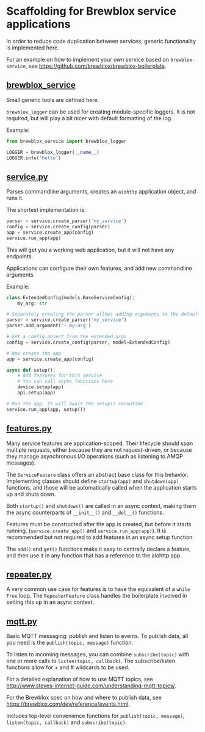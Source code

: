 # Scaffolding for Brewblox service applications

In order to reduce code duplication between services, generic functionality is implemented here.

For an example on how to implement your own service based on `brewblox-service`, see <https://github.com/brewblox/brewblox-boilerplate>.

## [brewblox_service](./brewblox_service/__init__.py)

Small generic tools are defined here.

`brewblox_logger` can be used for creating module-specific loggers. It is not required, but will play a bit nicer with default formatting of the log.

Example:

```python
from brewblox_service import brewblox_logger

LOGGER = brewblox_logger(__name__)
LOGGER.info('hello')
```

## [service.py](./brewblox_service/service.py)

Parses commandline arguments, creates an `aiohttp` application object, and runs it.

The shortest implementation is:

```python
parser = service.create_parser('my_service')
config = service.create_config(parser)
app = service.create_app(config)
service.run_app(app)
```

This will get you a working web application, but it will not have any endpoints.

Applications can configure their own features, and add new commandline arguments.

Example:

```python
class ExtendedConfig(models.BaseServiceConfig):
    my_arg: str

# Separately creating the parser allows adding arguments to the default set
parser = service.create_parser('my_service')
parser.add_argument('--my-arg')

# Get a config object from the extended args
config = service.create_config(parser, model=ExtendedConfig)

# Now create the app
app = service.create_app(config)

async def setup():
    # Add features for this service
    # You can call async functions here
    device.setup(app)
    api.setup(app)

# Run the app. It will await the setup() coroutine
service.run_app(app, setup())
```

## [features.py](./brewblox_service/features.py)

Many service features are application-scoped. Their lifecycle should span multiple requests, either because they are not request-driven, or because they manage asynchronous I/O operations (such as listening to AMQP messages).

The `ServiceFeature` class offers an abstract base class for this behavior. Implementing classes should define `startup(app)` and `shutdown(app)` functions, and those will be automatically called when the application starts up and shuts down.

Both `startup()` and `shutdown()` are called in an async context, making them the async counterparts of `__init__()` and `__del__()` functions.

Features must be constructed after the app is created, but before it starts running. (`service.create_app()` and `service.run_app(app)`).
It is recommended but not required to add features in an async setup function.

The `add()` and `get()` functions make it easy to centrally declare a feature, and then use it in any function that has a reference to the aiohttp app.

## [repeater.py](./brewblox_service/repeater.py)

A very common use case for features is to have the equivalent of a `while True` loop.
The `RepeaterFeature` class handles the boilerplate involved in setting this up in an async context.

## [mqtt.py](./brewblox_service/mqtt.py)

Basic MQTT messaging: publish and listen to events.
To publish data, all you need is the `publish(topic, message)` function.

To listen to incoming messages, you can combine `subscribe(topic)` with one or more calls to `listen(topic, callback)`.
The subscribe/listen functions allow for + and # wildcards to be used.

For a detailed explanation of how to use MQTT topics, see <http://www.steves-internet-guide.com/understanding-mqtt-topics/>.

For the Brewblox spec on how and where to publish data, see <https://brewblox.com/dev/reference/events.html>.

Includes top-level convenience functions for `publish(topic, message)`, `listen(topic, callback)` and `subscribe(topic)`.
